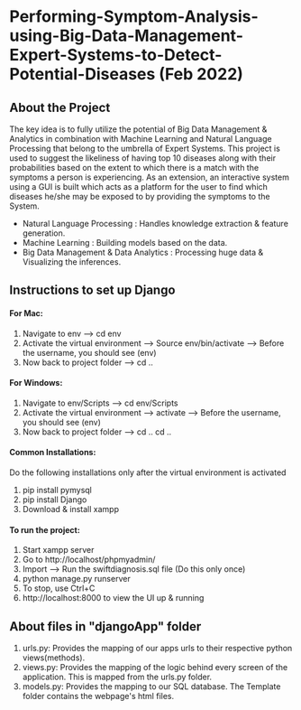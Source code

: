 # Performing-Symptom-Analysis-using-Big-Data-Management-Expert-Systems-to-Detect-Potential-Diseases (Feb 2022)

## About the Project
The key idea is to fully utilize the potential of Big Data Management & Analytics in combination with Machine Learning and Natural Language Processing that belong to the umbrella of Expert Systems. This project is used to suggest the likeliness of having top 10 diseases along with their probabilities based on the extent to which there is a match with the symptoms a person is experiencing. As an extension, an interactive system using a GUI is built which acts as a platform for the user to find which diseases he/she may be exposed to by providing the symptoms to the System.

- Natural Language Processing : Handles knowledge extraction & feature generation.
- Machine Learning : Building models based on the data.
- Big Data Management & Data Analytics : Processing huge data & Visualizing the inferences.

## Instructions to set up Django

#### For Mac:
1. Navigate to env —> cd env
2. Activate the virtual environment —> Source env/bin/activate —> Before the username, you should see (env)
3. Now back to project folder —> cd ..

#### For Windows:
1. Navigate to env/Scripts —> cd env/Scripts
2. Activate the virtual environment —> activate —> Before the username, you should see (env)
3. Now back to project folder —> cd ..    cd ..

#### Common Installations:
Do the following installations only after the virtual environment is activated
1. pip install pymysql
2. pip install Django
3. Download & install xampp

#### To run the project:
1. Start xampp server
2. Go to http://localhost/phpmyadmin/
3. Import —> Run the swiftdiagnosis.sql file (Do this only once)
4. python manage.py runserver
5. To stop, use Ctrl+C
6. http://localhost:8000 to view the UI up & running

## About files in "djangoApp" folder
1. urls.py: Provides the mapping of our apps urls to their respective python views(methods).
2. views.py: Provides the mapping of the logic behind every screen of the application. This is mapped from the urls.py      folder.
3. models.py: Provides the mapping to our SQL database.
The Template folder contains the webpage's html files.
